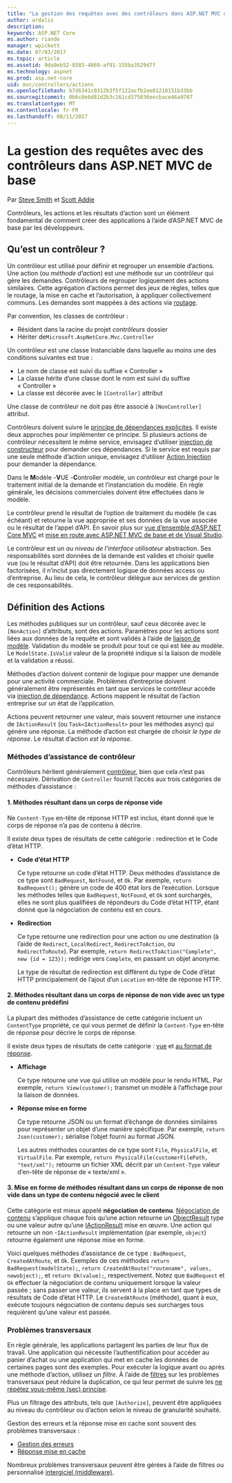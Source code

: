 ```yaml
---
title: "La gestion des requêtes avec des contrôleurs dans ASP.NET MVC de base"
author: ardalis
description: 
keywords: ASP.NET Core
ms.author: riande
manager: wpickett
ms.date: 07/03/2017
ms.topic: article
ms.assetid: 9da9eb52-8583-4069-af91-155ba3529d7f
ms.technology: aspnet
ms.prod: asp.net-core
uid: mvc/controllers/actions
ms.openlocfilehash: b7d6341c0312b3f5f122acfb2ee01210151b33bb
ms.sourcegitcommit: 0b6c8e6d81d2b3c161cd375036eecbace46a9707
ms.translationtype: MT
ms.contentlocale: fr-FR
ms.lasthandoff: 08/11/2017
---
```

# <a name="handling-requests-with-controllers-in-aspnet-core-mvc"></a>La gestion des requêtes avec des contrôleurs dans ASP.NET MVC de base

Par [Steve Smith](http://ardalis.com) et [Scott Addie](https://github.com/scottaddie)

Contrôleurs, les actions et les résultats d’action sont un élément fondamental de comment créer des applications à l’aide d’ASP.NET MVC de base par les développeurs.

## <a name="what-is-a-controller"></a>Qu’est un contrôleur ?

Un contrôleur est utilisé pour définir et regrouper un ensemble d’actions. Une action (ou *méthode d’action*) est une méthode sur un contrôleur qui gère les demandes. Contrôleurs de regrouper logiquement des actions similaires. Cette agrégation d’actions permet des jeux de règles, telles que le routage, la mise en cache et l’autorisation, à appliquer collectivement communs. Les demandes sont mappées à des actions via [routage](xref:mvc/controllers/routing).

Par convention, les classes de contrôleur :
* Résident dans la racine du projet *contrôleurs* dossier
* Hériter de`Microsoft.AspNetCore.Mvc.Controller`

Un contrôleur est une classe Instanciable dans laquelle au moins une des conditions suivantes est true :
* Le nom de classe est suivi du suffixe « Controller »
* La classe hérite d’une classe dont le nom est suivi du suffixe « Controller »
* La classe est décorée avec le `[Controller]` attribut

Une classe de contrôleur ne doit pas être associé à `[NonController]` attribut.

Contrôleurs doivent suivre le [principe de dépendances explicites](http://deviq.com/explicit-dependencies-principle). Il existe deux approches pour implémenter ce principe. Si plusieurs actions de contrôleur nécessitent le même service, envisagez d’utiliser [injection de constructeur](xref:mvc/controllers/dependency-injection#constructor-injection) pour demander ces dépendances. Si le service est requis par une seule méthode d’action unique, envisagez d’utiliser [Action Injection](xref:mvc/controllers/dependency-injection#action-injection-with-fromservices) pour demander la dépendance.

Dans le **M**odèle -**V**UE -**C**ontroller modèle, un contrôleur est chargé pour le traitement initial de la demande et l’instanciation du modèle. En règle générale, les décisions commerciales doivent être effectuées dans le modèle.

Le contrôleur prend le résultat de l’option de traitement du modèle (le cas échéant) et retourne la vue appropriée et ses données de la vue associée ou le résultat de l’appel d’API. En savoir plus sur [vue d’ensemble d’ASP.NET Core MVC](xref:mvc/overview) et [mise en route avec ASP.NET MVC de base et de Visual Studio](xref:tutorials/first-mvc-app/start-mvc).

Le contrôleur est un *au niveau de l’interface utilisateur* abstraction. Ses responsabilités sont données de la demande est valides et choisir quelle vue (ou le résultat d’API) doit être retournée. Dans les applications bien factorisées, il n’inclut pas directement logique de données access ou d’entreprise. Au lieu de cela, le contrôleur délègue aux services de gestion de ces responsabilités.

## <a name="defining-actions"></a>Définition des Actions

Les méthodes publiques sur un contrôleur, sauf ceux décorée avec le `[NonAction]` d’attributs, sont des actions. Paramètres pour les actions sont liées aux données de la requête et sont validés à l’aide de [liaison de modèle](xref:mvc/models/model-binding). Validation du modèle se produit pour tout ce qui est liée au modèle. Le `ModelState.IsValid` valeur de la propriété indique si la liaison de modèle et la validation a réussi.

Méthodes d’action doivent contenir de logique pour mapper une demande pour une activité commerciale. Problèmes d’entreprise doivent généralement être représentés en tant que services le contrôleur accède via [injection de dépendance](xref:mvc/controllers/dependency-injection). Actions mappent le résultat de l’action entreprise sur un état de l’application.

Actions peuvent retourner une valeur, mais souvent retourner une instance de `IActionResult` (ou `Task<IActionResult>` pour les méthodes async) qui génère une réponse. La méthode d’action est chargée de choisir *le type de réponse*. Le résultat d’action *est la réponse*.

### <a name="controller-helper-methods"></a>Méthodes d’assistance de contrôleur

Contrôleurs héritent généralement [contrôleur](https://docs.microsoft.com/aspnet/core/api/microsoft.aspnetcore.mvc.controller), bien que cela n’est pas nécessaire. Dérivation de `Controller` fournit l’accès aux trois catégories de méthodes d’assistance :

#### <a name="1-methods-resulting-in-an-empty-response-body"></a>1. Méthodes résultant dans un corps de réponse vide

Ne `Content-Type` en-tête de réponse HTTP est inclus, étant donné que le corps de réponse n’a pas de contenu à décrire.

Il existe deux types de résultats de cette catégorie : redirection et le Code d’état HTTP.

* **Code d’état HTTP**

    Ce type retourne un code d’état HTTP. Deux méthodes d’assistance de ce type sont `BadRequest`, `NotFound`, et `Ok`. Par exemple, `return BadRequest();` génère un code de 400 état lors de l’exécution. Lorsque les méthodes telles que `BadRequest`, `NotFound`, et `Ok` sont surchargés, elles ne sont plus qualifiées de répondeurs du Code d’état HTTP, étant donné que la négociation de contenu est en cours.

* **Redirection**

    Ce type retourne une redirection pour une action ou une destination (à l’aide de `Redirect`, `LocalRedirect`, `RedirectToAction`, ou `RedirectToRoute`). Par exemple, `return RedirectToAction("Complete", new {id = 123});` redirige vers `Complete`, en passant un objet anonyme.

    Le type de résultat de redirection est différent du type de Code d’état HTTP principalement de l’ajout d’un `Location` en-tête de réponse HTTP.

#### <a name="2-methods-resulting-in-a-non-empty-response-body-with-a-predefined-content-type"></a>2. Méthodes résultant dans un corps de réponse de non vide avec un type de contenu prédéfini

La plupart des méthodes d’assistance de cette catégorie incluent un `ContentType` propriété, ce qui vous permet de définir la `Content-Type` en-tête de réponse pour décrire le corps de réponse.

Il existe deux types de résultats de cette catégorie : [vue](xref:mvc/views/overview) et [au format de réponse](xref:mvc/models/formatting).

* **Affichage**

    Ce type retourne une vue qui utilise un modèle pour le rendu HTML. Par exemple, `return View(customer);` transmet un modèle à l’affichage pour la liaison de données.

* **Réponse mise en forme**

    Ce type retourne JSON ou un format d’échange de données similaires pour représenter un objet d’une manière spécifique. Par exemple, `return Json(customer);` sérialise l’objet fourni au format JSON.
    
    Les autres méthodes courantes de ce type sont `File`, `PhysicalFile`, et `VirtualFile`. Par exemple, `return PhysicalFile(customerFilePath, "text/xml");` retourne un fichier XML décrit par un `Content-Type` valeur d’en-tête de réponse de « texte/xml ».

#### <a name="3-methods-resulting-in-a-non-empty-response-body-formatted-in-a-content-type-negotiated-with-the-client"></a>3. Mise en forme de méthodes résultant dans un corps de réponse de non vide dans un type de contenu négocié avec le client

Cette catégorie est mieux appelé **négociation de contenu**. [Négociation de contenu](xref:mvc/models/formatting#content-negotiation) s’applique chaque fois qu’une action retourne un [ObjectResult](https://docs.microsoft.com/aspnet/core/api/microsoft.aspnetcore.mvc.objectresult) type ou une valeur autre qu’une [IActionResult](https://docs.microsoft.com/aspnet/core/api/microsoft.aspnetcore.mvc.iactionresult) mise en œuvre. Une action qui retourne un non -`IActionResult` implémentation (par exemple, `object`) retourne également une réponse mise en forme.

Voici quelques méthodes d’assistance de ce type : `BadRequest`, `CreatedAtRoute`, et `Ok`. Exemples de ces méthodes `return BadRequest(modelState);`, `return CreatedAtRoute("routename", values, newobject);`, et `return Ok(value);`, respectivement. Notez que `BadRequest` et `Ok` effectuer la négociation de contenu uniquement lorsque la valeur passée ; sans passer une valeur, ils servent à la place en tant que types de résultats de Code d’état HTTP. Le `CreatedAtRoute` (méthode), quant à eux, exécute toujours négociation de contenu depuis ses surcharges tous requièrent qu’une valeur est passée.

### <a name="cross-cutting-concerns"></a>Problèmes transversaux

En règle générale, les applications partagent les parties de leur flux de travail. Une application qui nécessite l’authentification pour accéder au panier d’achat ou une application qui met en cache les données de certaines pages sont des exemples. Pour exécuter la logique avant ou après une méthode d’action, utilisez un *filtre*. À l’aide de [filtres](xref:mvc/controllers/filters) sur les problèmes transversaux peut réduire la duplication, ce qui leur permet de suivre les [ne répétez vous-même (sec) principe](http://deviq.com/don-t-repeat-yourself/).

Plus un filtrage des attributs, tels que `[Authorize]`, peuvent être appliquées au niveau du contrôleur ou d’action selon le niveau de granularité souhaité.

Gestion des erreurs et la réponse mise en cache sont souvent des problèmes transversaux :
   * [Gestion des erreurs](xref:mvc/controllers/filters#exception-filters)
   * [Réponse mise en cache](xref:performance/caching/response)

Nombreux problèmes transversaux peuvent être gérées à l’aide de filtres ou personnalisé [intergiciel (middleware)](xref:fundamentals/middleware).